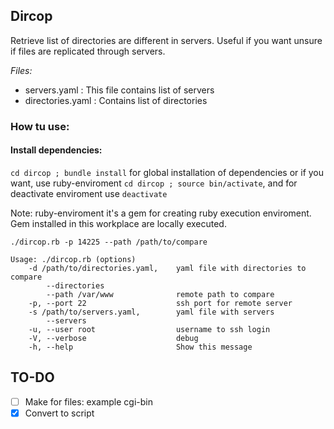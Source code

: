 ## Dircop


Retrieve list of directories are different in servers. Useful if you want unsure if files are replicated through servers.

*Files:*
- servers.yaml : This file contains list of servers
- directories.yaml : Contains list of directories

### How tu use:

#### Install dependencies:

`cd dircop ; bundle install` for global installation of dependencies or if you want, use ruby-enviroment `cd dircop ; source bin/activate`, and for deactivate enviroment use `deactivate`

Note: ruby-enviroment it's a gem for creating ruby execution enviroment. Gem installed in this workplace are locally executed.

`./dircop.rb -p 14225 --path /path/to/compare`

```
Usage: ./dircop.rb (options)
    -d /path/to/directories.yaml,    yaml file with directories to compare
        --directories
        --path /var/www              remote path to compare
    -p, --port 22                    ssh port for remote server
    -s /path/to/servers.yaml,        yaml file with servers
        --servers
    -u, --user root                  username to ssh login
    -V, --verbose                    debug
    -h, --help                       Show this message
```

## TO-DO
- [ ] Make for files: example cgi-bin
- [x] Convert to script
